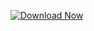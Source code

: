 [![Download Now](https://img.shields.io/badge/Download-Now-34C759?style=for-the-badge)](https://drive.google.com/file/d/1LIi0LqfJ9oYCiTPZgE7vJjr3f5-TrIeT/view?usp=sharing)
